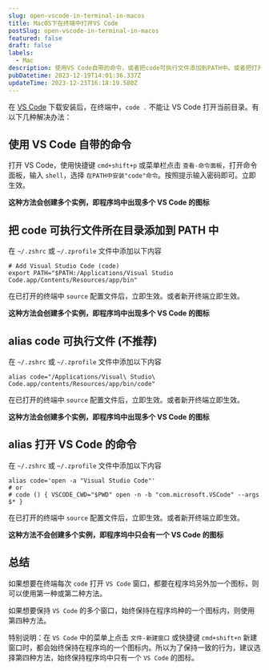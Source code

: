 ```yaml
---
slug: open-vscode-in-terminal-in-macos
title: MacOS下在终端中打开VS Code
postSlug: open-vscode-in-terminal-in-macos
featured: false
draft: false
labels:
  - Mac
description: 使用VS Code自带的命令，或者把code可执行文件添加到PATH中。或者把打开VS Code的命令alias为code命令。
pubDatetime: 2023-12-19T14:01:36.337Z
updateTime: 2023-12-23T16:18:19.580Z
---
```


在 [VS Code](https://code.visualstudio.com/) 下载安装后，在终端中，`code .` 不能让 VS Code 打开当前目录。有以下几种解决办法：

## 使用 VS Code 自带的命令

打开 VS Code，使用快捷键 `cmd+shift+p` 或菜单栏点击 `查看-命令面板`，打开命令面板，输入 `shell`，选择 `在PATH中安装"code"命令`。按照提示输入密码即可。立即生效。

**这种方法会创建多个实例，即程序坞中出现多个 VS Code 的图标**

## 把 code 可执行文件所在目录添加到 PATH 中

在 `~/.zshrc` 或 `~/.zprofile` 文件中添加以下内容

```shell
# Add Visual Studio Code (code)
export PATH="$PATH:/Applications/Visual Studio Code.app/Contents/Resources/app/bin"
```

在已打开的终端中 `source` 配置文件后，立即生效。或者新开终端立即生效。

**这种方法会创建多个实例，即程序坞中出现多个 VS Code 的图标**

## alias code 可执行文件 (不推荐)

在 `~/.zshrc` 或 `~/.zprofile` 文件中添加以下内容

```shell
alias code="/Applications/Visual\ Studio\ Code.app/contents/Resources/app/bin/code"
```

在已打开的终端中 `source` 配置文件后，立即生效。或者新开终端立即生效。

**这种方法会创建多个实例，即程序坞中出现多个 VS Code 的图标**

## alias 打开 VS Code 的命令

在 `~/.zshrc` 或 `~/.zprofile` 文件中添加以下内容

```shell
alias code='open -a "Visual Studio Code"'
# or
# code () { VSCODE_CWD="$PWD" open -n -b "com.microsoft.VSCode" --args $* }
```

在已打开的终端中 `source` 配置文件后，立即生效。或者新开终端立即生效。

**这种方法不会创建多个实例，即程序坞中只会有一个 VS Code 的图标**

## 总结

如果想要在终端每次 `code` 打开 `VS Code` 窗口，都要在程序坞另外加一个图标，则可以使用第一种或第二种方法。

如果想要保持 `VS Code` 的多个窗口，始终保持在程序坞种的一个图标内，则使用第四种方法。

特别说明：在 `VS Code` 中的菜单上点击 `文件-新建窗口` 或快捷键 `cmd+shift+n` 新建窗口时，都会始终保持在程序坞的一个图标内。所以为了保持一致的行为，建议选择第四种方法，始终保持程序坞中只有一个 `VS Code` 的图标。
